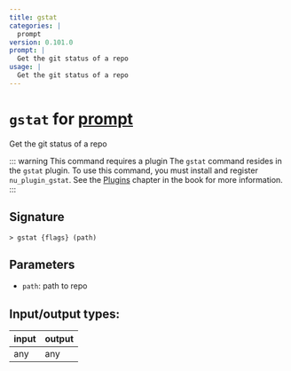 ```yaml
---
title: gstat
categories: |
  prompt
version: 0.101.0
prompt: |
  Get the git status of a repo
usage: |
  Get the git status of a repo
---
```

<!-- This file is automatically generated. Please edit the command in https://github.com/nushell/nushell instead. -->

# `gstat` for [prompt](/commands/categories/prompt.md)

<div class='command-title'>Get the git status of a repo</div>

::: warning This command requires a plugin
The `gstat` command resides in the `gstat` plugin.
To use this command, you must install and register `nu_plugin_gstat`.
See the [Plugins](/book/plugins.html) chapter in the book for more information.
:::


## Signature

```> gstat {flags} (path)```

## Parameters

 -  `path`: path to repo


## Input/output types:

| input | output |
| ----- | ------ |
| any   | any    |
